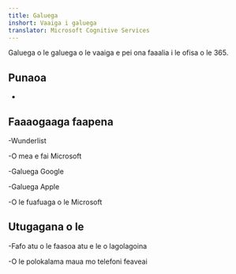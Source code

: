 ```yaml
---
title: Galuega
inshort: Vaaiga i galuega
translator: Microsoft Cognitive Services
---
```


Galuega o le galuega o le vaaiga e pei ona faaalia i le ofisa o le 365.

Punaoa
---------

-   

Faaaogaaga faapena
--------------------

-Wunderlist

-O mea e fai Microsoft

-Galuega Google

-Galuega Apple

-O le fuafuaga o le Microsoft

Utugagana o le
--------

-Fafo atu o le faasoa atu e le o lagolagoina

-O le polokalama maua mo telefoni feaveai


